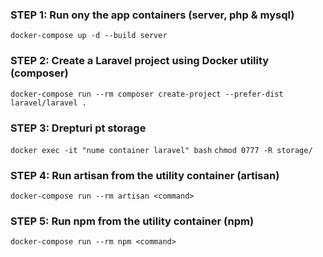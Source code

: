 ### STEP 1: Run ony the app containers (server, php & mysql)
`docker-compose up -d --build server`

### STEP 2: Create a Laravel project using Docker utility (composer)
`docker-compose run --rm composer create-project --prefer-dist laravel/laravel .`

### STEP 3: Drepturi pt storage
`docker exec -it "nume container laravel" bash`
`chmod 0777 -R storage/`

### STEP 4: Run artisan from the utility container (artisan)
`docker-compose run --rm artisan <command>`

### STEP 5: Run npm from the utility container (npm)
`docker-compose run --rm npm <command>`

